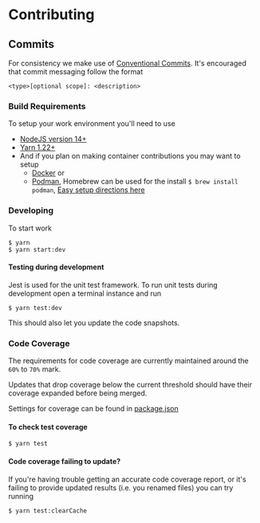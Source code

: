 # Contributing

## Commits
For consistency we make use of [Conventional Commits](https://www.conventionalcommits.org). It's encouraged that 
commit messaging follow the format
  ```
  <type>[optional scope]: <description>
  ```

### Build Requirements
To setup your work environment you'll need to use
 * [NodeJS version 14+](https://nodejs.org/)
 * [Yarn 1.22+](https://yarnpkg.com)
 * And if you plan on making container contributions you may want to setup
    - [Docker](https://docs.docker.com/engine/installation/) or
    - [Podman](https://github.com/containers/podman), Homebrew can be used for the install `$ brew install podman`, [Easy setup directions here](https://marcusnoble.co.uk/2021-09-01-migrating-from-docker-to-podman/)
    
### Developing
To start work
  ```shell
  $ yarn
  $ yarn start:dev
  ```

#### Testing during development
Jest is used for the unit test framework. To run unit tests during development open a terminal instance and run
  ```shell
  $ yarn test:dev
  ```

This should also let you update the code snapshots.

### Code Coverage
The requirements for code coverage are currently maintained around the `60%` to `70%` mark.

Updates that drop coverage below the current threshold should have their coverage expanded before being merged. 

Settings for coverage can be found in [package.json](./package.json)

#### To check test coverage
  ```shell
  $ yarn test
  ```

#### Code coverage failing to update?
If you're having trouble getting an accurate code coverage report, or it's failing to provide updated results (i.e. you renamed files) you can try running
  ```
  $ yarn test:clearCache
  ```
